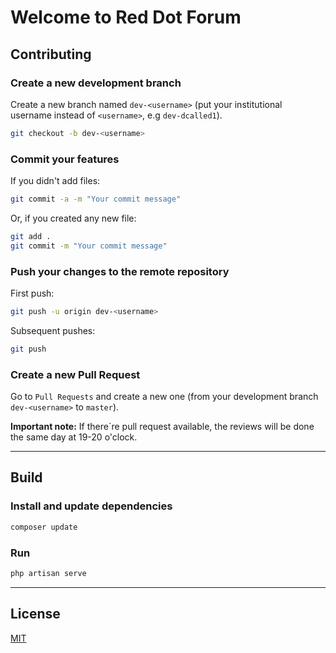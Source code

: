# Welcome to <b> Red Dot </b> Forum

## Contributing

### Create a new development branch

Create a new branch named `dev-<username>` (put your institutional username instead of `<username>`, e.g `dev-dcalled1`).
```bash
git checkout -b dev-<username>
```

### Commit your features

If you didn't add files:

```bash
git commit -a -m "Your commit message"
```

Or, if you created any new file:
```bash
git add .
git commit -m "Your commit message"
```

### Push your changes to the remote repository

First push:
```bash
git push -u origin dev-<username>
```

Subsequent pushes:
```bash
git push
```

### Create a new Pull Request
Go to `Pull Requests` and create a new one (from your development branch `dev-<username>` to `master`).

**Important note:** If there´re pull request available, the reviews will be done the same day at 19-20 o'clock.

---
## Build

### Install and update dependencies

```bash
composer update
```

### Run

```bash
php artisan serve
```

---
## License
[MIT](LICENSE)